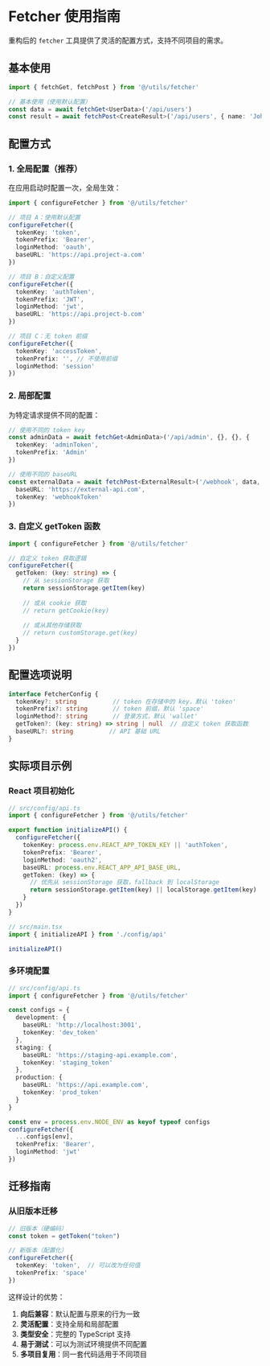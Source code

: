 # Fetcher 使用指南

重构后的 `fetcher` 工具提供了灵活的配置方式，支持不同项目的需求。

## 基本使用

```typescript
import { fetchGet, fetchPost } from '@/utils/fetcher'

// 基本使用（使用默认配置）
const data = await fetchGet<UserData>('/api/users')
const result = await fetchPost<CreateResult>('/api/users', { name: 'John' })
```

## 配置方式

### 1. 全局配置（推荐）

在应用启动时配置一次，全局生效：

```typescript
import { configureFetcher } from '@/utils/fetcher'

// 项目 A：使用默认配置
configureFetcher({
  tokenKey: 'token',
  tokenPrefix: 'Bearer',
  loginMethod: 'oauth',
  baseURL: 'https://api.project-a.com'
})

// 项目 B：自定义配置
configureFetcher({
  tokenKey: 'authToken',
  tokenPrefix: 'JWT',
  loginMethod: 'jwt',
  baseURL: 'https://api.project-b.com'
})

// 项目 C：无 token 前缀
configureFetcher({
  tokenKey: 'accessToken',
  tokenPrefix: '', // 不使用前缀
  loginMethod: 'session'
})
```

### 2. 局部配置

为特定请求提供不同的配置：

```typescript
// 使用不同的 token key
const adminData = await fetchGet<AdminData>('/api/admin', {}, {}, {
  tokenKey: 'adminToken',
  tokenPrefix: 'Admin'
})

// 使用不同的 baseURL
const externalData = await fetchPost<ExternalResult>('/webhook', data, {}, {
  baseURL: 'https://external-api.com',
  tokenKey: 'webhookToken'
})
```

### 3. 自定义 getToken 函数

```typescript
import { configureFetcher } from '@/utils/fetcher'

// 自定义 token 获取逻辑
configureFetcher({
  getToken: (key: string) => {
    // 从 sessionStorage 获取
    return sessionStorage.getItem(key)
    
    // 或从 cookie 获取
    // return getCookie(key)
    
    // 或从其他存储获取
    // return customStorage.get(key)
  }
})
```

## 配置选项说明

```typescript
interface FetcherConfig {
  tokenKey?: string          // token 在存储中的 key，默认 'token'
  tokenPrefix?: string       // token 前缀，默认 'space'
  loginMethod?: string       // 登录方式，默认 'wallet'
  getToken?: (key: string) => string | null  // 自定义 token 获取函数
  baseURL?: string          // API 基础 URL
}
```

## 实际项目示例

### React 项目初始化

```typescript
// src/config/api.ts
import { configureFetcher } from '@/utils/fetcher'

export function initializeAPI() {
  configureFetcher({
    tokenKey: process.env.REACT_APP_TOKEN_KEY || 'authToken',
    tokenPrefix: 'Bearer',
    loginMethod: 'oauth2',
    baseURL: process.env.REACT_APP_API_BASE_URL,
    getToken: (key) => {
      // 优先从 sessionStorage 获取，fallback 到 localStorage
      return sessionStorage.getItem(key) || localStorage.getItem(key)
    }
  })
}

// src/main.tsx
import { initializeAPI } from './config/api'

initializeAPI()
```

### 多环境配置

```typescript
// src/config/api.ts
import { configureFetcher } from '@/utils/fetcher'

const configs = {
  development: {
    baseURL: 'http://localhost:3001',
    tokenKey: 'dev_token'
  },
  staging: {
    baseURL: 'https://staging-api.example.com',
    tokenKey: 'staging_token'
  },
  production: {
    baseURL: 'https://api.example.com',
    tokenKey: 'prod_token'
  }
}

const env = process.env.NODE_ENV as keyof typeof configs
configureFetcher({
  ...configs[env],
  tokenPrefix: 'Bearer',
  loginMethod: 'jwt'
})
```

## 迁移指南

### 从旧版本迁移

```typescript
// 旧版本（硬编码）
const token = getToken("token")

// 新版本（配置化）
configureFetcher({
  tokenKey: 'token',  // 可以改为任何值
  tokenPrefix: 'space'
})
```

这样设计的优势：
1. **向后兼容**：默认配置与原来的行为一致
2. **灵活配置**：支持全局和局部配置
3. **类型安全**：完整的 TypeScript 支持
4. **易于测试**：可以为测试环境提供不同配置
5. **多项目复用**：同一套代码适用于不同项目